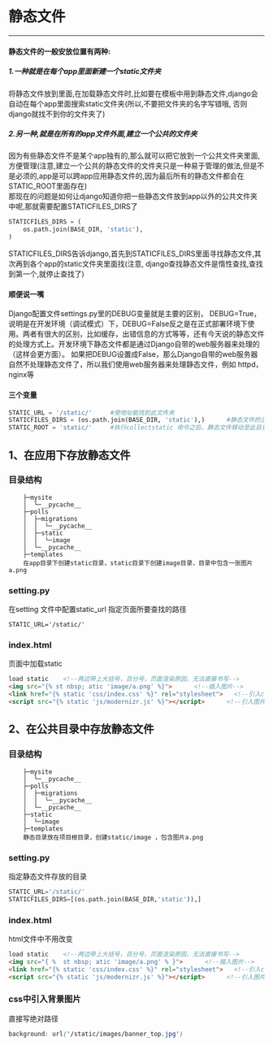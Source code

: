 # 静态文件

---

#### 静态文件的一般安放位置有两种:  
##### 1.一种就是在每个app里面新建一个static文件夹  
将静态文件放到里面,在加载静态文件时,比如要在模板中用到静态文件,django会自动在每个app里面搜索static文件夹(所以,不要把文件夹的名字写错哦, 否则django就找不到你的文件夹了)  

##### 2.另一种,就是在所有的app文件外面,建立一个公共的文件夹  
 因为有些静态文件不是某个app独有的,那么就可以把它放到一个公共文件夹里面,方便管理(注意,建立一个公共的静态文件的文件夹只是一种易于管理的做法,但是不是必须的,app是可以跨app应用静态文件的,因为最后所有的静态文件都会在STATIC_ROOT里面存在)   
那现在的问题是如何让django知道你把一些静态文件放到app以外的公共文件夹中呢,那就需要配置STATICFILES_DIRS了

```python
STATICFILES_DIRS = (
    os.path.join(BASE_DIR, 'static'),
)
```

STATICFILES_DIRS告诉django,首先到STATICFILES_DIRS里面寻找静态文件,其次再到各个app的static文件夹里面找(注意, django查找静态文件是惰性查找,查找到第一个,就停止查找了)

#### 顺便说一嘴
Django配置文件settings.py里的DEBUG变量就是主要的区别， DEBUG=True，说明是在开发环境（调试模式）下，DEBUG=False反之是在正式部署环境下使用。两者有很大的区别，比如缓存，出错信息的方式等等，还有今天说的静态文件的处理方式上。开发环境下静态文件都是通过Django自带的web服务器来处理的（这样会更方面）。 如果把DEBUG设置成False，那么Django自带的web服务器自然不处理静态文件了，所以我们使用web服务器来处理静态文件，例如 httpd，nginx等

#### 三个变量

```python
STATIC_URL = '/static/'     #使地址能找到此文件夹
STATICFILES_DIRS = (os.path.join(BASE_DIR, 'static'),)      #静态文件的公共文件夹
STATIC_ROOT = 'static/'     #执行collectstatic 命令之后，静态文件移动至此目录
```


## 1、在应用下存放静态文件
### 目录结构
```
    ├─mysite
    │  └─__pycache__
    ├─polls
    │  ├─migrations
    │  │  └─__pycache__
    │  ├─static
    │  │  └─image
    │  └─__pycache__
    ├─templates
    在app目录下创建static目录，static目录下创建image目录，目录中包含一张图片 a.png
```

### setting.py
在setting 文件中配置static_url 指定页面所要查找的路径
```
STATIC_URL='/static/'
```

### index.html
页面中加载static  
```html
load static    <!--两边带上大括号，百分号，页面渲染原因，无法直接书写-->
<img src="{% st nbsp; atic 'image/a.png' %}">      <!--插入图片-->
<link href="{% static 'css/index.css' %}" rel="stylesheet">   <!--引入css-->
<script src="{% static 'js/modernizr.js' %}"></script>      <!--引入图片-->
```


## 2、在公共目录中存放静态文件
### 目录结构
```
    ├─mysite
    │  └─__pycache__
    ├─polls
    │  ├─migrations
    │  │  └─__pycache__
    │  └─__pycache__
    ├─static
    │  └─image
    ├─templates
    静态目录放在项目根目录，创建static/image ，包含图片a.png
```

### setting.py
指定静态文件存放的目录
```python
STATIC_URL='/static/'
STATICFILES_DIRS=[(os.path.join(BASE_DIR,'static')),]
```

### index.html
html文件中不用改变
```html
load static    <!--两边带上大括号，百分号，页面渲染原因，无法直接书写-->
<img src="{ %  st nbsp; atic 'image/a.png' % }">      <!--插入图片-->
<link href="{% static 'css/index.css' %}" rel="stylesheet">   <!--引入css-->
<script src="{% static 'js/modernizr.js' %}"></script>      <!--引入图片-->
```

### css中引入背景图片
直接写绝对路径
```css
background: url('/static/images/banner_top.jpg') 
```
